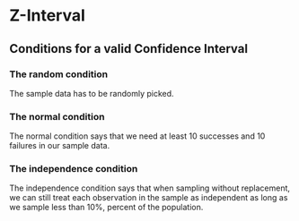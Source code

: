 # Z-Interval


## Conditions for a valid Confidence Interval

### The random condition
The sample data has to be randomly picked.

### The normal condition
The normal condition says that we need at least 10 successes and 10 failures in our sample data. 

### The independence condition
The independence condition says that when sampling without replacement, we can still treat each observation in the sample as independent as long as we sample less than 10%, percent of the population. 